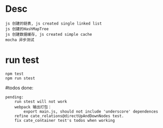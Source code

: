 # Desc
    js 创建的链表, js created single linked list
    js 创建的HashMapTree
    js 创建数据缓存, js created simple cache
    mocha 异步测试

# run test
    npm test
    npm run stest

#todos
    done:

    pending:
        run stest will not work
        webpack 输出打包：
            export main.js, should not include 'underscore' dependences
        refine cate_relations@directUpAndDownNodes test.
        fix cate_container test's todos when working



